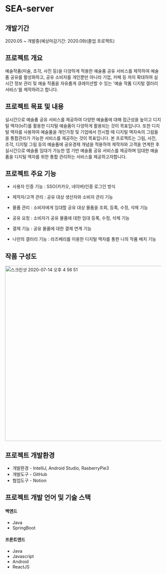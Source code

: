 # SEA-server 
## 개발기간
2020.05 ~ 개발중(예상마감기간: 2020.09)(졸업 프로젝트)

## 프로젝트 개요
예술작품(미술, 조각, 사진 등)을 다양하게 적용한 예술품 공유 서비스를 제작하여 예술품 공유를 활성화하고, 공유 소비자를 개인뿐만 아니라 기업, 카페 등 까지 확대하여 실시간 정보 관리 및 예술 작품을 자유롭게 큐레이션할 수 있는 '예술 작품 디지털 갤러리 서비스'를 제작하려고 합니다.

## 프로젝트 목표 및 내용
실시간으로 예술품 공유 서비스를 제공하여 다양한 예술품에 대해 접근성을 높이고 디지털 액자(IoT)를 활용한 디지털 예술품이 다양하게 활용되는 것이 목표입니다.  또한 디지털 액자를 사용하여 예술품을 개인가정 및 기업에서 전시할 때 디지털 액자속의 그림들을 통합관리가 가능한 서비스를 제공하는 것이 목표입니다.
본 프로젝트는 그림, 사진, 조각, 디지털 그림 등의 예술품에 공유경제 개념을 적용하여 제작자와 고객을 연계한 후 실시간으로 예술품 임대가 가능한 앱 기반 예술품 공유 서비스를 제공하며 임대한 예술품을 디지털 액자를 위한 통합 관리하는 서비스를 제공하고자합니다.

## 프로젝트 주요 기능
* 사용자 인증 기능 : SSO(카카오, 네이버)인증 로그인 방식 

* 제작자/고객 관리 : 공유 대상 생산자와 소비자 관리 기능

* 물품 관리 : 소비자에게 임대할 공유 대상 물품을 조회, 등록, 수정, 삭제 기능

* 공유 요청 : 소비자가 공유 물품에 대한 임대 등록, 수정, 삭제 기능

* 결제 기능 : 공유 물품에 대한 결제 연계 기능

* 나만의 갤러리 기능 : 라즈베리를 이용한 디지털 액자를 통한 나의 작품 배치 기능 

## 작품 구성도
<img width="566" alt="스크린샷 2020-07-14 오후 4 56 51" src="https://user-images.githubusercontent.com/31677736/87399895-07fd7f80-c5f3-11ea-966f-4a656db16833.png">

## 프로젝트 개발환경
* 개발환경 - IntelliJ, Android Studio, RasberryPie3
* 개발도구 - GitHub
* 협업도구 - Notion

## 프로젝트 개발 언어 및 기술 스택
#### 백엔드
* Java 
* SpringBoot 

#### 프론트엔드
* Java
* Javascript
* Android 
* ReactJS
